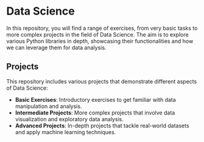 # Data Science

In this repository, you will find a range of exercises, from very basic tasks to more complex projects in the field of Data Science. The aim is to explore various Python libraries in depth, showcasing their functionalities and how we can leverage them for data analysis.

## Projects

This repository includes various projects that demonstrate different aspects of Data Science:

- **Basic Exercises**: Introductory exercises to get familiar with data manipulation and analysis.
- **Intermediate Projects**: More complex projects that involve data visualization and exploratory data analysis.
- **Advanced Projects**: In-depth projects that tackle real-world datasets and apply machine learning techniques.

